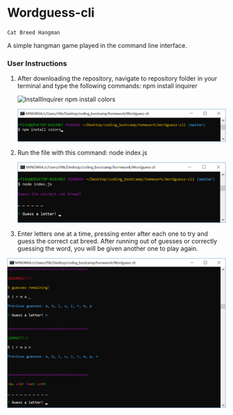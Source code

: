 # Wordguess-cli
`Cat Breed Hangman`

A simple hangman game played in the command line interface.

### User Instructions

1. After downloading the repository, navigate to repository folder in your terminal and type the following commands:
    npm install inquirer

    ![InstallInquirer](https://puu.sh/CM3gj.png)
    npm install colors

    ![InstallColors](./images/install-colors.png)

2. Run the file with this command:
    node index.js

    ![RunApp](./images/run-app.png)

3. Enter letters one at a time, pressing enter after each one to try and guess the correct cat breed. After running out of guesses or correctly guessing the word, you will be given another one to play again.

![SampleGameplay](./images/sample-gameplay.png)
